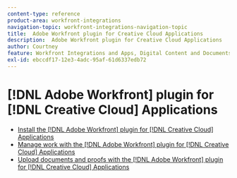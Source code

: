 ```yaml
---
content-type: reference
product-area: workfront-integrations
navigation-topic: workfront-integrations-navigation-topic
title:  Adobe Workfront plugin for Creative Cloud Applications
description:  Adobe Workfront plugin for Creative Cloud Applications
author: Courtney
feature: Workfront Integrations and Apps, Digital Content and Documents
exl-id: ebccdf17-12e3-4adc-95af-61d6337edb72
---
```


# [!DNL Adobe Workfront] plugin for [!DNL Creative Cloud] Applications

* [Install the [!DNL Adobe Workfront] plugin for [!DNL Creative Cloud] Applications](/help/quicksilver/workfront-integrations-and-apps/adobe-workfront-for-creative-cloud/wf-cc-install-toc.md)
* [Manage work with the [!DNL Adobe Workfront] plugin for [!DNL Creative Cloud] Applications](/help/quicksilver/workfront-integrations-and-apps/adobe-workfront-for-creative-cloud/wf-cc-manage-work-toc.md)
* [Upload documents and proofs with the [!DNL Adobe Workfront] plugin for [!DNL Creative Cloud] Applications](/help/quicksilver/workfront-integrations-and-apps/adobe-workfront-for-creative-cloud/wf-cc-docs-proofs-toc.md)
